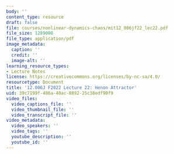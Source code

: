 ```yaml
---
body: ''
content_type: resource
draft: false
file: courses/nonlinear-dynamics-chaos/mit12_006jf22_lec22.pdf
file_size: 1289008
file_type: application/pdf
image_metadata:
  caption: ''
  credit: ''
  image-alt: ''
learning_resource_types:
- Lecture Notes
license: https://creativecommons.org/licenses/by-nc-sa/4.0/
resourcetype: Document
title: '12.006J F2022 Lecture 22: Henon Attractor'
uid: 39c7199f-486a-40ac-8892-25c38edf90f9
video_files:
  video_captions_file: ''
  video_thumbnail_file: ''
  video_transcript_file: ''
video_metadata:
  video_speakers: ''
  video_tags: ''
  youtube_description: ''
  youtube_id: ''
---
```

